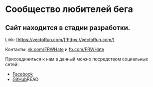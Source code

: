 # Сообщество любителей бега
## Сайт находится в стадии разработки. 
Link: [https://vectoRun.com/](https://vectoRun.com/)

Контакты: [vk.com/FRWHate](https://vk.com/FRWHate) и [fb.com/FRWHate](https://fb.com/FRWHate)

Присоединиться к нам в данный можно посредством социальных сетей:
  * [Facebook](https://facebook.com/vectoRun)
  * [GitHub](https://github.com/vectoRun)READ
